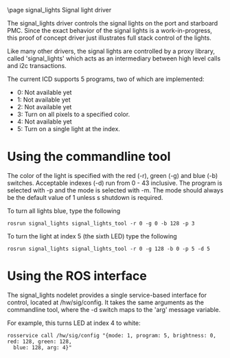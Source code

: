 \page signal_lights Signal light driver

The signal_lights driver controls the signal lights on the port and starboard
PMC. Since the exact behavior of the signal lights is a work-in-progress, this
proof of concept driver just illustrates full stack control of the lights.

Like many other drivers, the signal lights are controlled by a proxy library,
called 'signal_lights' which acts as an intermediary between high level calls
and i2c transactions.

The current ICD supports 5 programs, two of which are implemented:

  - 0: Not available yet
  - 1: Not available yet
  - 2: Not available yet
  - 3: Turn on all pixels to a specified color.
  - 4: Not available yet
  - 5: Turn on a single light at the index.

# Using the commandline tool

The color of the light is specified with the red (-r), green (-g) and blue (-b)
switches. Acceptable indexes (-d) run from 0 - 43 inclusive. The program is
selected with -p and the mode is selected with -m. The mode should always be
the default value of 1 unless s shutdown is required.

To turn all lights blue, type the following

    rosrun signal_lights signal_lights_tool -r 0 -g 0 -b 128 -p 3

To turn the light at index 5 (the sixth LED) type the following

    rosrun signal_lights signal_lights_tool -r 0 -g 128 -b 0 -p 5 -d 5

# Using the ROS interface

The signal_lights nodelet provides a single service-based interface for control,
located at /hw/sig/config. It takes the same arguments as the commandline tool,
where the -d switch maps to the 'arg' message variable.

For example, this turns LED at index 4 to white:

    rosservice call /hw/sig/config "{mode: 1, program: 5, brightness: 0, red: 128, green: 128, 
      blue: 128, arg: 4}" 
